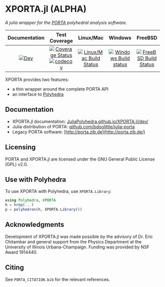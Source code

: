 # XPORTA.jl (ALPHA)

*A julia wrapper for the [PORTA](http://porta.zib.de/) polyhedral analysis software.*

| Documentation | Test Coverage | Linux/Mac | Windows | FreeBSD |
|:-------------:|:-------------:|:---------:|:-------:|:-------:|
|[![Dev](https://img.shields.io/badge/docs-dev-blue.svg)](https://JuliaPolyhedra.github.io/XPORTA.jl/dev) | [![Coverage Status](https://coveralls.io/repos/github/JuliaPolyhedra/XPORTA.jl/badge.svg?branch=main)](https://coveralls.io/github/JuliaPolyhedra/XPORTA.jl?branch=main)[![codecov](https://codecov.io/gh/JuliaPolyhedra/XPORTA.jl/branch/main/graph/badge.svg)](https://codecov.io/gh/JuliaPolyhedra/XPORTA.jl) | [![Linux/Mac Build Status](https://travis-ci.org/JuliaPolyhedra/XPORTA.jl.svg?branch=main)](https://travis-ci.org/github/JuliaPolyhedra/XPORTA.jl) | [![Windows Build status](https://ci.appveyor.com/api/projects/status/2kjsbavtulwhsamu?svg=true)](https://ci.appveyor.com/project/bdoolittle/xporta-jl) | [![FreeBSD Build Status](https://api.cirrus-ci.com/github/JuliaPolyhedra/XPORTA.jl.svg)](https://cirrus-ci.com/github/JuliaPolyhedra/XPORTA.jl) |

XPORTA provides two features:

 - a thin wrapper around the complete PORTA API
 - an interface to [Polyhedra](https://github.com/JuliaPolyhedra/Polyhedra.jl)

## Documentation

* XPORTA.jl documentation: [JuliaPolyhedra.github.io/XPORTA.jl/dev/](https://JuliaPolyhedra.github.io/XPORTA.jl/dev/)
* Julia distribution of PORTA: [github.com/bdoolittle/julia-porta](https://github.com/bdoolittle/julia-porta)
* Legacy PORTA software: [http://porta.zib.de](http://porta.zib.de/)

## Licensing

PORTA and XPORTA.jl are licensed under the GNU General Public License (GPL) v2.0.

## Use with Polyhedra

To use XPORTA with Polyhedra, use `XPORTA.Library`:

```julia
using Polyhedra, XPORTA
h = hrep(...)
p = polyhedron(h, XPORTA.Library())
```

## Acknowledgments

Development of XPORTA.jl was made possible by the advisory of Dr. Eric Chitambar
and general support from the Physics Department at the University of Illinois
Urbana-Champaign. Funding was provided by NSF Award 1914440.

## Citing

See `PORTA_CITATION.bib` for the relevant references.
